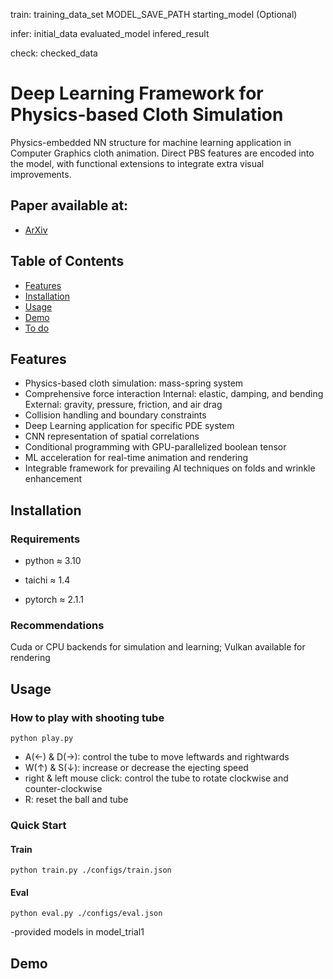 train:
training_data_set  MODEL_SAVE_PATH  starting_model (Optional)

infer:
initial_data  evaluated_model  infered_result

check:
checked_data

# Deep Learning Framework for Physics-based Cloth Simulation

Physics-embedded NN structure for machine learning application in Computer Graphics cloth animation. Direct PBS features are encoded into the model, with functional extensions to integrate extra visual improvements.

## Paper available at: 
- [ArXiv]()

## Table of Contents

- [Features](#features)
- [Installation](#installation)
- [Usage](#usage)
- [Demo](#demo)
- [To do](#Todo)
<!-- [Contributing](#contributing) -->
<!-- [License](#license) -->
<!-- [Acknowledgements](#acknowledgements) -->

## Features
- Physics-based cloth simulation: mass-spring system
- Comprehensive force interaction
  Internal: elastic, damping, and bending
  External: gravity, pressure, friction, and air drag
- Collision handling and boundary constraints
- Deep Learning application for specific PDE system
- CNN representation of spatial correlations
- Conditional programming with GPU-parallelized boolean tensor
- ML acceleration for real-time animation and rendering
- Integrable framework for prevailing AI techniques on folds and wrinkle enhancement

## Installation

### Requirements

* python $\approx$ 3.10

* taichi $\approx$ 1.4

* pytorch $\approx$ 2.1.1

### Recommendations
 Cuda or CPU backends for simulation and learning; Vulkan available for rendering

## Usage

### How to play with shooting tube
```
python play.py
```
- A(&leftarrow;) & D(&rightarrow;): control the tube to move leftwards and rightwards
- W(&uparrow;) & S(&downarrow;): increase or decrease the ejecting speed
- right & left mouse click: control the tube to rotate clockwise and counter-clockwise
- R: reset the ball and tube

### Quick Start

#### Train

```
python train.py ./configs/train.json
```

#### Eval

```
python eval.py ./configs/eval.json
```
 -provided models in model_trial1

 
## Demo
<!--
<img src="https://github.com/Furkath/DRL_controlled_fluid-rigid_simulation/blob/master/demos/demo.gif" alt="demo1" width="360" height="360" /> <img src="https://github.com/Furkath/DRL_controlled_fluid-rigid_simulation/blob/master/demos/trained.gif" alt="demo2" width="360" height="360" /> 

-Effects of the AutoEncoder:

<img src="https://github.com/Furkath/DRL_controlled_fluid-rigid_simulation/blob/master/demos/autuoencoder.png" alt="demo3" />
-->

